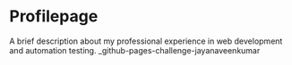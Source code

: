 # Profilepage
A brief description about my professional experience in web development and automation testing.
_github-pages-challenge-jayanaveenkumar
